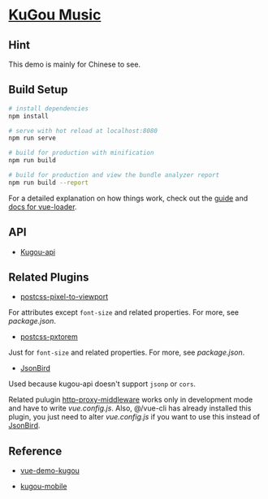 # [KuGou Music](https://xianshenglu.github.io/vue/demo/kugou/dist/index.html)

<!-- Function added: -->

<!-- 1.  Set scroll when number of items is too much
2.  Fit fore mobile using flex -->

## Hint

This demo is mainly for Chinese to see.

## Build Setup

```bash
# install dependencies
npm install

# serve with hot reload at localhost:8080
npm run serve

# build for production with minification
npm run build

# build for production and view the bundle analyzer report
npm run build --report
```

For a detailed explanation on how things work, check out the [guide](http://vuejs-templates.github.io/webpack/) and [docs for vue-loader](http://vuejs.github.io/vue-loader).

## API

- [Kugou-api](https://github.com/ecitlm/Kugou-api)

## Related Plugins

- [postcss-pixel-to-viewport](https://github.com/meltifa/postcss-pixel-to-viewport)

For attributes except `font-size` and related properties. For more, see _package.json_.

- [postcss-pxtorem](https://github.com/cuth/postcss-pxtorem)

Just for `font-size` and related properties. For more, see _package.json_.

- [JsonBird](https://github.com/xCss/JsonBird)

Used because kugou-api doesn't support `jsonp` or `cors`.

Related pulugin [http-proxy-middleware](https://github.com/chimurai/http-proxy-middleware) works only in development mode and have to write _vue.config.js_. Also, @/vue-cli has already installed this plugin, you just need to alter _vue.config.js_ if you want to use this instead of [JsonBird](https://github.com/xCss/JsonBird).

## Reference

- [vue-demo-kugou](https://github.com/lavyun/vue-demo-kugou)

- [kugou-mobile](http://m.kugou.com/)
